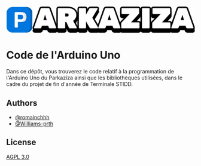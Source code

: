 
![alt text](https://github.com/romainchhh/Parkaziza_Core/blob/main/logo.png "Logo • Parkaziza")


# Code de l'Arduino Uno

Dans ce dépôt, vous trouverez le code relatif à la programmation de l'Arduino Uno du Parkaziza ainsi que les bibliothèques utilisées, dans le cadre du projet de fin d'année de Terminale STIDD.


## Authors

- [@romainchhh](https://www.github.com/romainchhh)
- [@Williams-prth](https://www.github.com/Williams-prth)


## License

[AGPL 3.0](https://choosealicense.com/licenses/agpl-3.0/)

